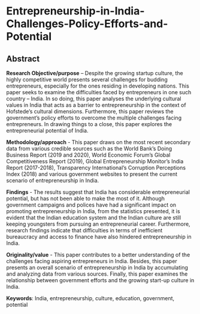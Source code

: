 # Entrepreneurship-in-India-Challenges-Policy-Efforts-and-Potential
<h2>Abstract</h2>

<b>Research Objective/purpose</b> – Despite the growing startup culture, the highly competitive world presents several challenges for budding entrepreneurs, especially for the ones residing in developing nations. This paper seeks to examine the difficulties faced by entrepreneurs in one such country – India. In so doing, this paper analyses the underlying cultural values in India that acts as a barrier to entrepreneurship in the context of Hofstede’s cultural dimensions. Furthermore, this paper reviews the government’s policy efforts to overcome the multiple challenges facing entrepreneurs. In drawing things to a close, this paper explores the entrepreneurial potential of India.



<b>Methodology/approach</b> - This paper draws on the most recent secondary data from various credible sources such as the World Bank’s Doing Business Report (2019 and 2020), World Economic Forum’s Global Competitiveness Report (2019), Global Entrepreneurship Monitor’s India Report (2017-2018), Transparency International’s Corruption Perceptions Index (2018) and various government websites to present the current scenario of entrepreneurship in India. 

<b>Findings</b> - The results suggest that India has considerable entrepreneurial potential, but has not been able to make the most of it. Although government campaigns and polices have had a significant impact on promoting entrepreneurship in India, from the statistics presented, it is evident that the Indian education system and the Indian culture are still keeping youngsters from pursuing an entrepreneurial career. Furthermore, research findings indicate that difficulties in terms of inefficient bureaucracy and access to finance have also hindered entrepreneurship in India. 

<b>Originality/value</b> - This paper contributes to a better understanding of the challenges facing aspiring entrepreneurs in India. Besides, this paper presents an overall scenario of entrepreneurship in India by accumulating and analyzing data from various sources. Finally, this paper examines the relationship between government efforts and the growing start-up culture in India.

<b>Keywords</b>: India, entrepreneurship, culture, education, government, potential
